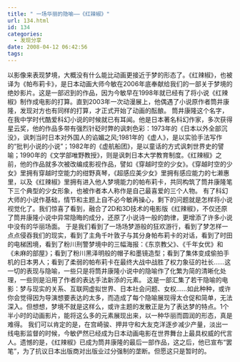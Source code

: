 ```yaml
---
title: " 一场华丽的隐喻——《红辣椒》"
url: 134.html
id: 134
categories:
  - 发现分享
date: 2008-04-12 06:42:56
tags:
---
```


以影像来表现梦境，大概没有什么能比动画更接近于梦的形态了。《红辣椒》，也被译为《帕布莉卡》，是日本动画大师今敏在2006年底奉献给我们的一部关于梦境的绝妙影片。这是一部迟到的作品，因为今敏早在1998年就已经有了将小说《红辣椒》制作成电影的打算。直到2003年一次动漫展上，他偶遇了小说原作者筒井康隆，发现对方也有同样的打算，才正式开始了动画的酝酿。 筒井康隆这个名字，在我中学时代酷爱科幻小说的时候就已有耳闻。他是日本著名科幻作家，多次获得星云奖，他的作品多带有强烈针砭时弊的讽刺色彩：1973年的《日本以外全部沉没》，讽刺当时日本对外国人的谄媚之风;1981年的《虚人》，是以实验手法写作的“批判小说的小说”；1982年的《虚航船团》，是以童话的方式讽刺世界史的譬喻；1990年的《文学部唯野教授》，则是讽刺日本大学教育制度。《红辣椒》之前，他的作品就多次被改编成影视作品，譬如《穿越时空的少女》。《穿越时空的少女》里拥有穿越时空能力的绀野真琴，《超感应美少女》里拥有感应能力的七濑惠里，以及《红辣椒》里拥有进入他人梦境能力的帕布莉卡，共同构筑了筒井康隆笔下三个典型的少女形象，也被作者本人称作是自己最喜爱的三个人物。 有了科幻大师的小说作基础，情节和主题上自不必今敏再操心，剩下的问题就是怎样将小说视觉化了。我们惊喜了看到，融合了2D和3D技术的电影版《红辣椒》，不仅还原了筒井康隆小说中异常隐晦的成分，还原了小说诗一般的韵律，更增添了许多小说中没有的华丽场面。 于是我们看到了一场场梦游般的狂欢游行，看到了梦怎样一点点侵吞我们的现实，看到了主角千叶敦子与其分身帕布莉卡的对话，看到了时田的电梯困境，看到了粉川刑警梦境中的三幅海报：《东京教父》、《千年女优》和《未麻的部屋》；看到了粉川黑泽明般的帽子和墨镜造型；看到了集体变成偷拍手机的日本男人；看到了柔弱的帕布莉卡在最终大战中战胜了权力象征的社长……这一切的表现与隐喻，一些只是将筒井康隆小说中的隐喻作了化繁为简的清晰化处理，一些则是沿用了作者的表达手法新添的元素。 这是一部汇集了若干隐喻的电影：梦与现实的关系、互联网虚拟世界、日本社会问题、女权……如此种种，或许你会觉得因为导演想要表达的太多，而造成了每个隐喻展现得太仓促和简单，无法深入。但想想，梦境不就是这样么，或许主题的发散正是为了表达梦的特点。1个半小时的动画影片，能将这么多的元素展现出来，以一种华丽而圆润的形态，真是难得。 我们可以肯定的是，在宫崎骏、押井守和大友克洋逐步减少产量，淡出一线电影监督的时候，今敏俨然已经成为日本动画电影在世界舞台上最具权威的代言人。遗憾的是，《红辣椒》已成为筒井康隆的最后一部作品，这之后，他已宣布“罢笔”，为了抗议日本出版商对出版业过分强制的垄断。但愿这只是暂时的。